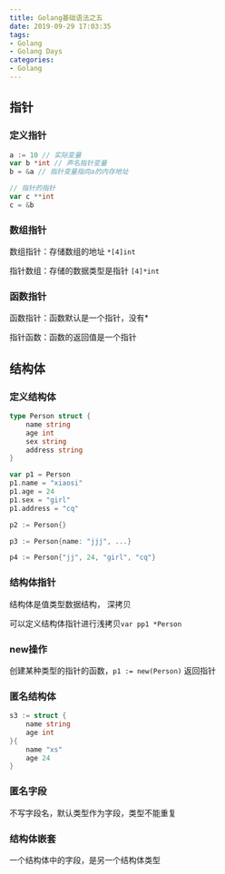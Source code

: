 ```yaml
---
title: Golang基础语法之五
date: 2019-09-29 17:03:35
tags: 
- Golang
- Golang Days
categories:
- Golang
---
```


## 指针

### 定义指针

```go
a := 10 // 实际变量
var b *int // 声名指针变量
b = &a // 指针变量指向a的内存地址

// 指针的指针
var c **int
c = &b
```

### 数组指针

数组指针：存储数组的地址
`*[4]int`

指针数组：存储的数据类型是指针
`[4]*int`

### 函数指针

函数指针：函数默认是一个指针，没有*

指针函数：函数的返回值是一个指针

## 结构体

### 定义结构体

```go
type Person struct {
    name string
    age int
    sex string
    address string
}

var p1 = Person
p1.name = "xiaosi"
p1.age = 24
p1.sex = "girl"
p1.address = "cq"

p2 := Person{}

p3 := Person{name: "jjj", ...}

p4 := Person{"jj", 24, "girl", "cq"}
```

### 结构体指针

结构体是值类型数据结构， 深拷贝

可以定义结构体指针进行浅拷贝`var pp1 *Person`

### new操作

创建某种类型的指针的函数，`p1 := new(Person)` 返回指针

### 匿名结构体

```go
s3 := struct {
    name string
    age int
}{
    name "xs"
    age 24
}
```

### 匿名字段

不写字段名，默认类型作为字段，类型不能重复

### 结构体嵌套

一个结构体中的字段，是另一个结构体类型
